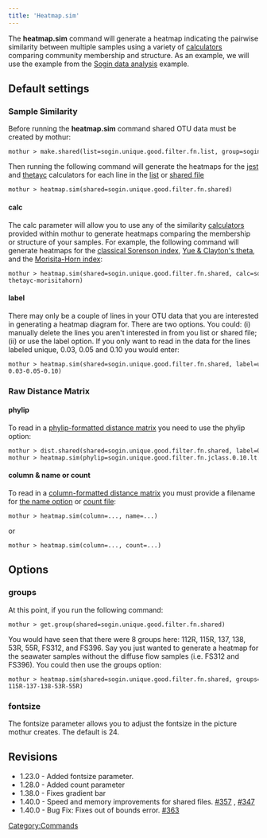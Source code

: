 ```yaml
---
title: 'Heatmap.sim'
---
```

The **heatmap.sim** command will generate a
heatmap indicating the pairwise similarity between multiple samples
using a variety of [calculators](calculators) comparing
community membership and structure. As an example, we will use the
example from the [Sogin data analysis](Sogin_data_analysis)
example.

## Default settings

### Sample Similarity

Before running the **heatmap.sim** command shared OTU data must be created
by mothur:

    mothur > make.shared(list=sogin.unique.good.filter.fn.list, group=sogin.good.groups)

Then running the following command will generate the heatmaps for the
[jest](jest) and [thetayc](thetayc "wikilink") calculators
for each line in the [ list](list_file) or [shared
file](shared_file)

    mothur > heatmap.sim(shared=sogin.unique.good.filter.fn.shared)

#### calc

The calc parameter will allow you to use any of the similarity
[calculators](calculators) provided within mothur to generate
heatmaps comparing the membership or structure of your samples. For
example, the following command will generate heatmaps for the [
classical Sorenson index](sorclass), [ Yue & Clayton\'s
theta](thetayc), and the [ Morisita-Horn
index](morisitahorn):

    mothur > heatmap.sim(shared=sogin.unique.good.filter.fn.shared, calc=sorclass-thetayc-morisitahorn)

#### label

There may only be a couple of lines in your OTU data that you are
interested in generating a heatmap diagram for. There are two options.
You could: (i) manually delete the lines you aren\'t interested in from
you list or shared file; (ii) or use the label option. If you only want
to read in the data for the lines labeled unique, 0.03, 0.05 and 0.10
you would enter:

    mothur > heatmap.sim(shared=sogin.unique.good.filter.fn.shared, label=unique-0.03-0.05-0.10)

### Raw Distance Matrix

#### phylip

To read in a [phylip-formatted distance
matrix](phylip-formatted_distance_matrix) you need to use the
phylip option:

    mothur > dist.shared(shared=sogin.unique.good.filter.fn.shared, label=0.10)
    mothur > heatmap.sim(phylip=sogin.unique.good.filter.fn.jclass.0.10.lt.dist)

#### column & name or count

To read in a [column-formatted distance
matrix](column-formatted_distance_matrix) you must provide a
filename for [ the name option](read.dist#The_name_option) or
[ count file](Count_File):

    mothur > heatmap.sim(column=..., name=...)

or

    mothur > heatmap.sim(column=..., count=...)

## Options

### groups

At this point, if you run the following command:

    mothur > get.group(shared=sogin.unique.good.filter.fn.shared)

You would have seen that there were 8 groups here: 112R, 115R, 137, 138,
53R, 55R, FS312, and FS396. Say you just wanted to generate a heatmap
for the seawater samples without the diffuse flow samples (i.e. FS312
and FS396). You could then use the groups option:

    mothur > heatmap.sim(shared=sogin.unique.good.filter.fn.shared, groups=112R-115R-137-138-53R-55R)

### fontsize

The fontsize parameter allows you to adjust the fontsize in the picture
mothur creates. The default is 24.

## Revisions

-   1.23.0 - Added fontsize parameter.
-   1.28.0 - Added count parameter
-   1.38.0 - Fixes gradient bar
-   1.40.0 - Speed and memory improvements for shared files.
    [\#357](https://github.com/mothur/mothur/issues/357) ,
    [\#347](https://github.com/mothur/mothur/issues/347)
-   1.40.0 - Bug Fix: Fixes out of bounds error.
    [\#363](https://github.com/mothur/mothur/issues/363)

[Category:Commands](Category:Commands)
